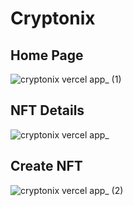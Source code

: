 # Cryptonix

## Home Page

![cryptonix vercel app_ (1)](https://user-images.githubusercontent.com/69186619/176360641-4f391b19-059a-4461-ab34-4179e64a7f2b.png)


## NFT Details

![cryptonix vercel app_](https://user-images.githubusercontent.com/69186619/176360715-68d382a0-c223-42ad-8f2f-81947f6a6e39.png)


## Create NFT

![cryptonix vercel app_ (2)](https://user-images.githubusercontent.com/69186619/176360754-7e313490-fecf-48ad-b79a-de525b89cc9c.png)

